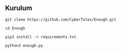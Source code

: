 <h2>Kurulum</h2>

```console
git clone https://github.com/CyberTalex/Enough.git
```
```
cd Enough
```
```
pip3 install -r requirements.txt
```
```
python3 enough.py
```
